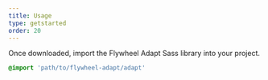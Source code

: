 ```yaml
---
title: Usage
type: getstarted
order: 20
---
```


Once downloaded, import the Flywheel Adapt Sass library into your project.

```sass
@import 'path/to/flywheel-adapt/adapt'
```